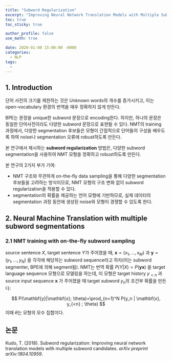 ```yaml
---
title: "Subword Regularization"
excerpt: "Improving Neural Network Translation Models with Multiple Subword Candidates"
toc: true
toc_sticky: true

author_profile: false
use_math: true

date: 2020-01-08 15:00:00 -0000
categories: 
  - NLP
tags:
  - 
---
```


## 1. Introduction

단어 사전의 크기를 제한하는 것은 Unknown words의 개수를 증가시키고, 이는 open-vocabulary 환경의 번역을 매우 정확하지 않게 만든다. 

BPE는 문장을 unique한 subword 문장으로 encoding한다. 하지만, 하나의 문장은 동일한 단어사전이라도  다양한 subword 문장으로 표현될 수 있다. NMT의 training 과정에서, 다양한 segmentation 후보들은 모형이 간접적으로 단어들의 구성을 배우도록 하여 noise나 segmentation 오류에 robust하도록 만든다.

본 연구에서 제시하는 **subword regularization** 방법은, 다양한 subword segmentation을 사용하여 NMT 모형을 정확하고 robust하도록 만든다.

본 연구의 2가지 부가 기여:
* NMT 구조와 무관하게 on-the-fly data sampling을 통해 다양한 segmentation 후보들을 고려하는 방식이므로, NMT 모형의 구조 변화 없이 subword regularization을 적용할 수 있다.
* segmentation의 확률을 제공하는 언어 모형에 기반하므로, 실제 데이터의 segmentation 과정 동안에 생성된 noise와 모형이 경쟁할 수 있도록 한다.

## 2. Neural Machine Translation with multiple subword segmentations

### 2.1 NMT training with on-the-fly subword sampling

source sentence $X$, target sentence $Y$가 주어졌을 때, $\mathbf{x}=(x_1, ..., x_M)$ 과 $\mathbf{y}=(y_1, ..., y_N)$ 을 각각에 해당하는 subword sequence라고 하자(이는 subword segmenter, BPE에 의해 segment됨). NMT는 번역 확률 $P(Y|X)=P(\mathbf{y} \mathbf{x})$ 을 target language sequence 모형으로 모델링을 하는데, 이 모형은 target history $y_{<n}$ 과 source input sequence $\mathbf{x}$ 가 주어졌을 때 target subword $y_n$의 조건부 확률을 만든다:

$$
P(\mathbf{y}|\mathbf{x}; \theta)=\prod_{n=1}^N P(y_n | \mathbf{x}, y_{<n} ; \theta)
$$
이때 $\theta$는 모형의 모수 집합이다.


## 논문 
Kudo, T. (2018). Subword regularization: Improving neural network translation models with multiple subword candidates. _arXiv preprint arXiv:1804.10959_.
<!--stackedit_data:
eyJoaXN0b3J5IjpbMTg3ODIzMjkxMiwtNzgwMzA4MDUyLDEyOT
c5NzgzNjAsNjY4OTIyMzA4LC0xNTUxODI0MDg0LC0yMDUwODUw
MzI2LC0yMjc3Mjg5NzYsLTI3NjYxMDM1NywyMDk0Mjg3NTQ4XX
0=
-->